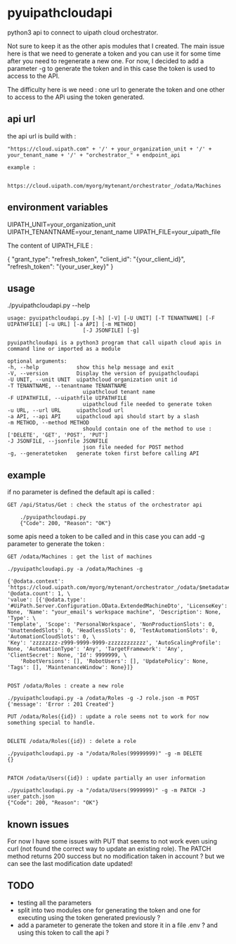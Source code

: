 # pyuipathcloudapi

python3 api to connect to uipath cloud orchestrator.

Not sure to keep it as the other apis modules that I created.
The main issue here is that we need to generate a token and you can use it for some time after you need to regenerate a new one.
For now, I decided to add a parameter -g to generate the token and in this case the token is used to access to the API.

The difficulty here is we need : one url to generate the token and one other to access to the APi using the token generated.

## api url

the api url is build with :

    "https://cloud.uipath.com" + '/' + your_organization_unit + '/' + your_tenant_name + '/' + "orchestrator_" + endpoint_api

    example :

        https://cloud.uipath.com/myorg/mytenant/orchestrator_/odata/Machines

## environment variables

UIPATH_UNIT=your_organization_unit
UIPATH_TENANTNAME=your_tenant_name
UIPATH_FILE=your_uipath_file

The content of UIPATH_FILE :

{
"grant_type": "refresh_token",
"client_id": "{your_client_id}",
"refresh_token": "{your_user_key}"
}

## usage

./pyuipathcloudapi.py --help

    usage: pyuipathcloudapi.py [-h] [-V] [-U UNIT] [-T TENANTNAME] [-F UIPATHFILE] [-u URL] [-a API] [-m METHOD]
                            [-J JSONFILE] [-g]

    pyuipathcloudapi is a python3 program that call uipath cloud apis in command line or imported as a module

    optional arguments:
    -h, --help            show this help message and exit
    -V, --version         Display the version of pyuipathcloudapi
    -U UNIT, --unit UNIT  uipathcloud organization unit id
    -T TENANTNAME, --tenantname TENANTNAME
                            uipathcloud tenant name
    -F UIPATHFILE, --uipathfile UIPATHFILE
                            uipathcloud file needed to generate token
    -u URL, --url URL     uipathcloud url
    -a API, --api API     uipathcloud api should start by a slash
    -m METHOD, --method METHOD
                            should contain one of the method to use : ['DELETE', 'GET', 'POST', 'PUT']
    -J JSONFILE, --jsonfile JSONFILE
                            json file needed for POST method
    -g, --generatetoken   generate token first before calling API

## example

if no parameter is defined the default api is called :

    GET /api/Status/Get : check the status of the orchestrator api

        ./pyuipathcloudapi.py
        {"Code": 200, "Reason": "OK"}

some apis need a token to be called and in this case you can add -g parameter to generate the token :

    GET /odata/Machines : get the list of machines

    ./pyuipathcloudapi.py -a /odata/Machines -g

    {'@odata.context': 'https://cloud.uipath.com/myorg/mytenant/orchestrator_/odata/$metadata#Machines/UiPath.Server.Configuration.OData.ExtendedMachineDto', '@odata.count': 1, \
    'value': [{'@odata.type': '#UiPath.Server.Configuration.OData.ExtendedMachineDto', 'LicenseKey': None, 'Name': "your_email's workspace machine", 'Description': None, 'Type': \
    'Template', 'Scope': 'PersonalWorkspace', 'NonProductionSlots': 0, 'UnattendedSlots': 0, 'HeadlessSlots': 0, 'TestAutomationSlots': 0, 'AutomationCloudSlots': 0, \
    'Key': 'zzzzzzzz-z999-9999-9999-zzzzzzzzzzzz', 'AutoScalingProfile': None, 'AutomationType': 'Any', 'TargetFramework': 'Any', 'ClientSecret': None, 'Id': 9999999, \
        'RobotVersions': [], 'RobotUsers': [], 'UpdatePolicy': None, 'Tags': [], 'MaintenanceWindow': None}]}


    POST /odata/Roles : create a new role

    ./pyuipathcloudapi.py -a /odata/Roles -g -J role.json -m POST
    {'message': 'Error : 201 Created'}

    PUT /odata/Roles({id}) : update a role seems not to work for now something special to handle.


    DELETE /odata/Roles({id}) : delete a role

    ./pyuipathcloudapi.py -a "/odata/Roles(99999999)" -g -m DELETE
    {}


    PATCH /odata/Users({id}) : update partially an user information

    ./pyuipathcloudapi.py -a "/odata/Users(9999999)" -g -m PATCH -J user_patch.json
    {"Code": 200, "Reason": "OK"}

## known issues

For now I have some issues with PUT that seems to not work even using curl (not found the correct way to update an existing role).
The PATCH method returns 200 success but no modification taken in account ? but we can see the last modification date updated!

## TODO

- testing all the parameters
- split into two modules one for generating the token and one for executing using the token generated previously ?
- add a parameter to generate the token and store it in a file .env ? and using this token to call the api ?
